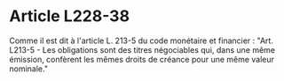 # Article L228-38

Comme il est dit à l'article L. 213-5 du code monétaire et financier :   "Art. L213-5 - Les obligations sont des titres négociables qui, dans une même émission, confèrent les mêmes droits de créance pour une même valeur nominale."